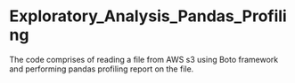 # Exploratory_Analysis_Pandas_Profiling

The code comprises of reading a file from AWS s3 using Boto framework and performing pandas profiling report on the file.
